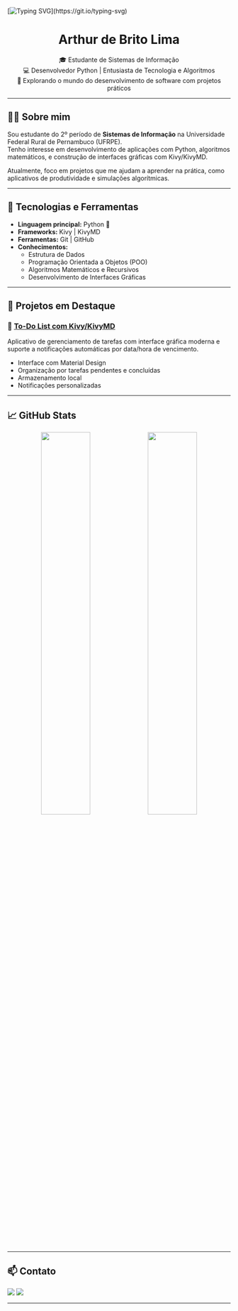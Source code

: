 [![Typing SVG](https://readme-typing-svg.herokuapp.com/?color=00C000&size=40&center=true&vCenter=true&width=1000&lines=Hello+World!)](https://git.io/typing-svg)

<h1 align="center">Arthur de Brito Lima</h1>
<p align="center">
  🎓 Estudante de Sistemas de Informação <br>
  💻 Desenvolvedor Python | Entusiasta de Tecnologia e Algoritmos <br>
  🚀 Explorando o mundo do desenvolvimento de software com projetos práticos
</p>

---

## 👨‍💻 Sobre mim

Sou estudante do 2º período de **Sistemas de Informação** na Universidade Federal Rural de Pernambuco (UFRPE).  
Tenho interesse em desenvolvimento de aplicações com Python, algoritmos matemáticos, e construção de interfaces gráficas com Kivy/KivyMD.

Atualmente, foco em projetos que me ajudam a aprender na prática, como aplicativos de produtividade e simulações algorítmicas.

---

## 🚀 Tecnologias e Ferramentas

- **Linguagem principal:** Python 🐍
- **Frameworks:** Kivy | KivyMD
- **Ferramentas:** Git | GitHub
- **Conhecimentos:**  
  - Estrutura de Dados  
  - Programação Orientada a Objetos (POO)  
  - Algoritmos Matemáticos e Recursivos  
  - Desenvolvimento de Interfaces Gráficas

---

## 🧠 Projetos em Destaque

### 📌 [To-Do List com Kivy/KivyMD](https://github.com/ArthurBritoo/To-Do-List-Kivy)
Aplicativo de gerenciamento de tarefas com interface gráfica moderna e suporte a notificações automáticas por data/hora de vencimento.

- Interface com Material Design
- Organização por tarefas pendentes e concluídas
- Armazenamento local
- Notificações personalizadas

---

## 📈 GitHub Stats

<p align="center">
  <img width="47%" src="https://github-readme-stats.vercel.app/api?username=ArthurBritoo&show_icons=true&theme=tokyonight" />
  <img width="47%" src="https://github-readme-streak-stats.herokuapp.com/?user=ArthurBritoo&theme=tokyonight"/>
</p>

---

## 📫 Contato

<a href = "arthurbr.lima@gmail.com"><img src="https://img.shields.io/badge/Gmail-D14836?style=for-the-badge&logo=gmail&logoColor=white" target="_blank"></a>
<a href = "https://www.linkedin.com/in/arthurbritolima/" target="_blank"><img src= "https://img.shields.io/badge/LinkedIn-0077B5?style=for-the-badge&logo=linkedin&logoColor=white" target="_blank"></a>

---
